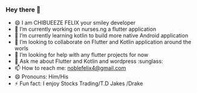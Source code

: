 ### Hey there 👋
- 😄 I am CHIBUEEZE FELIX your smiley developer
- 🔭 I’m currently working on nurses.ng a flutter application
- 🌱 I’m currently learning kotlin to build more native Android application
- 👯 I’m looking to collaborate on Flutter and Kotlin application around the worls
- 🤔 I’m looking for help with any flutter projects for now
- 💬 Ask me about Flutter and Kotlin and wordpress   :sunglass:
- 📫 How to reach me: noblefelix4@gmail.com
- 😄 Pronouns: Him/His
- ⚡ Fun fact: I enjoy Stocks Trading/T.D Jakes /Drake 
<!--
**leadpresence/leadpresence** is a ✨ _special_ ✨ repository because its `README.md` (this file) appears on your GitHub profile.

Here are some ideas to get you started:

-->
